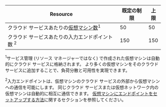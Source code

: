 | Resource | 既定の制限 | 上限 |
| --- | --- | --- |
| クラウド サービスあたりの[仮想マシン数](../articles/virtual-machines/virtual-machines-linux-about.md?toc=%2fazure%2fvirtual-machines%2flinux%2ftoc.json)<sup>1</sup> |50 |50 |
| クラウド サービスあたりの入力エンドポイント数 <sup>2</sup> |150 |150 |

<sup>1</sup>サービス管理 (リソース マネージャーではなく) で作成された仮想マシンは自動的にクラウド サービスに格納されます。 より多くの仮想マシンをそのクラウド サービスに追加することで、負荷分散と可用性を実現できます。 

<sup>2</sup>入力エンドポイントは、仮想マシンのクラウド サービスの外部から仮想マシンへの通信を可能にします。 同じクラウド サービスまたは仮想ネットワーク内の仮想マシンは自動的に相互に通信できます。 [仮想マシンにエンドポイントをセットアップする方法](../articles/virtual-machines/windows/classic/setup-endpoints.md?toc=%2fazure%2fvirtual-machines%2fwindows%2fclassic%2ftoc.json)に関するセクションを参照してください。 

